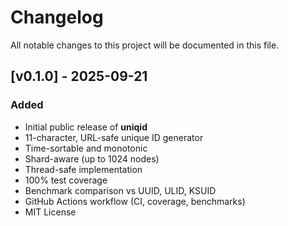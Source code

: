 # Changelog

All notable changes to this project will be documented in this file.

## [v0.1.0] - 2025-09-21
### Added
- Initial public release of **uniqid**
- 11-character, URL-safe unique ID generator
- Time-sortable and monotonic
- Shard-aware (up to 1024 nodes)
- Thread-safe implementation
- 100% test coverage
- Benchmark comparison vs UUID, ULID, KSUID
- GitHub Actions workflow (CI, coverage, benchmarks)
- MIT License
